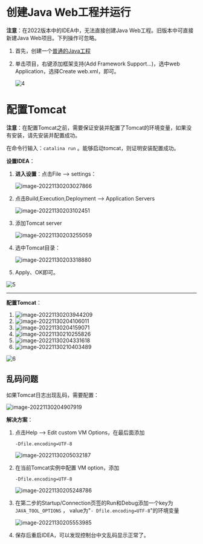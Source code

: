 # 创建Java Web工程并运行

**注意**：在2022版本中的IDEA中，无法直接创建Java Web工程。旧版本中可直接新建Java Web项目。下列操作可忽略。

1. 首先，创建一个[普通的Java工程](create_java.md)

2. 单击项目，右键添加框架支持(Add Framework Support...)，选中web Application，选择Create web.xml，即可。

   ![4](https://cdn.jsdelivr.net/gh/letengzz/Two-C@main/img/Java/202211302009777.gif)

# 配置Tomcat

**注意**：在配置Tomcat之前，需要保证安装并配置了Tomcat的环境变量，如果没有安装，请先安装并配置成功。

在命令行输入：`catalina run` 。能够启动tomcat，则证明安装配置成功。

**设置IDEA**：

1. **进入设置**：点击File --> settings：

   ![image-20221130203027866](https://cdn.jsdelivr.net/gh/letengzz/Two-C@main/img/Java/202211302034708.png)

2. 点击Build,Execution,Deployment --> Application Servers

   ![image-20221130203102451](https://cdn.jsdelivr.net/gh/letengzz/Two-C@main/img/Java/202211302034253.png)

3. 添加Tomcat server

   ![image-20221130203255059](https://cdn.jsdelivr.net/gh/letengzz/Two-C@main/img/Java/202211302034854.png)

4. 选中Tomcat目录：

   ![image-20221130203318880](https://cdn.jsdelivr.net/gh/letengzz/Two-C@main/img/Java/202211302034394.png)

5. Apply、OK即可。

![5](https://cdn.jsdelivr.net/gh/letengzz/Two-C@main/img/Java/202211302034193.gif)

------

**配置Tomcat**：

1. ![image-20221130203944209](https://cdn.jsdelivr.net/gh/letengzz/Two-C@main/img/Java/202211302045625.png)
2. ![image-20221130204106011](https://cdn.jsdelivr.net/gh/letengzz/Two-C@main/img/Java/202211302045114.png)
3. ![image-20221130204159071](https://cdn.jsdelivr.net/gh/letengzz/Two-C@main/img/Java/202211302045719.png)
4. ![image-20221130210255826](https://cdn.jsdelivr.net/gh/letengzz/Two-C@main/img/Java/202211302102519.png)
5. ![image-20221130204331618](https://cdn.jsdelivr.net/gh/letengzz/Two-C@main/img/Java/202211302045011.png)
6. ![image-20221130210403489](https://cdn.jsdelivr.net/gh/letengzz/Two-C@main/img/Java/202211302104146.png)

![6](https://cdn.jsdelivr.net/gh/letengzz/Two-C@main/img/Java/202211302044133.gif)

## 乱码问题

如果Tomcat日志出现乱码，需要配置： 

![image-20221130204907919](https://cdn.jsdelivr.net/gh/letengzz/Two-C@main/img/Java/202211302056751.png)

**解决方案**： 

1. 点击Help --> Edit custom VM Options，在最后面添加

   ```shell
   -Dfile.encoding=UTF-8
   ```

   ![image-20221130205032187](https://cdn.jsdelivr.net/gh/letengzz/Two-C@main/img/Java/202211302050793.png)

2. 在当前Tomcat实例中配置 VM option，添加 

   ```shell
   -Dfile.encoding=UTF-8
   ```

   ![image-20221130205248786](https://cdn.jsdelivr.net/gh/letengzz/Two-C@main/img/Java/202211302052039.png)

3. 在第二步的Startup/Connection页签的Run和Debug添加一个key为 `JAVA_TOOL_OPTIONS` ， value为"`- Dfile.encoding=UTF-8`"的环境变量 

   ![image-20221130205553985](https://cdn.jsdelivr.net/gh/letengzz/Two-C@main/img/Java/202211302055152.png)

4. 保存后重启IDEA，可以发现控制台中文乱码显示正常了。

